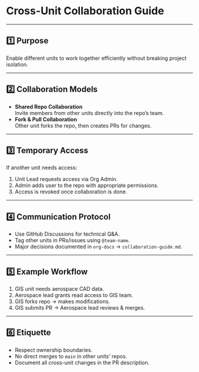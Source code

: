 # Cross-Unit Collaboration Guide

---

## 1️⃣ Purpose
Enable different units to work together efficiently without breaking project isolation.

---

## 2️⃣ Collaboration Models
- **Shared Repo Collaboration**  
  Invite members from other units directly into the repo’s team.
- **Fork & Pull Collaboration**  
  Other unit forks the repo, then creates PRs for changes.

---

## 3️⃣ Temporary Access
If another unit needs access:
1. Unit Lead requests access via Org Admin.
2. Admin adds user to the repo with appropriate permissions.
3. Access is revoked once collaboration is done.

---

## 4️⃣ Communication Protocol
- Use GitHub Discussions for technical Q&A.
- Tag other units in PRs/issues using `@team-name`.
- Major decisions documented in `org-docs` → `collaboration-guide.md`.

---

## 5️⃣ Example Workflow
1. GIS unit needs aerospace CAD data.
2. Aerospace lead grants read access to GIS team.
3. GIS forks repo → makes modifications.
4. GIS submits PR → Aerospace lead reviews & merges.

---

## 6️⃣ Etiquette
- Respect ownership boundaries.
- No direct merges to `main` in other units’ repos.
- Document all cross-unit changes in the PR description.
